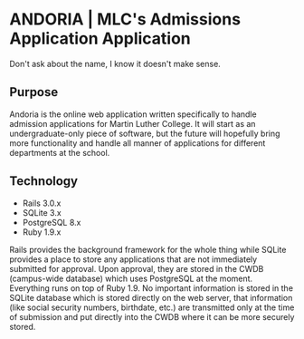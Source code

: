 # ANDORIA | MLC's Admissions Application Application #

Don't ask about the name, I know it doesn't make sense.

## Purpose ##

Andoria is the online web application written specifically to handle admission applications for Martin Luther College. It will start as an undergraduate-only piece of software, but the future will hopefully bring more functionality and handle all manner of applications for different departments at the school.

## Technology ##

* Rails 3.0.x
* SQLite 3.x
* PostgreSQL 8.x
* Ruby 1.9.x

Rails provides the background framework for the whole thing while SQLite provides a place to store any applications that are not immediately submitted for approval. Upon approval, they are stored in the CWDB (campus-wide database) which uses PostgreSQL at the moment. Everything runs on top of Ruby 1.9. No important information is stored in the SQLite database which is stored directly on the web server, that information (like social security numbers, birthdate, etc.) are transmitted only at the time of submission and put directly into the CWDB where it can be more securely stored.